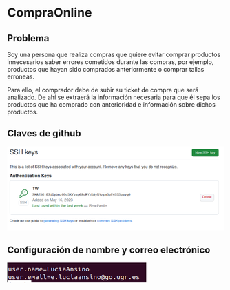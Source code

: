 # CompraOnline

## Problema

Soy una persona que realiza compras que quiere evitar comprar productos innecesarios saber errores cometidos durante las compras, por ejemplo, productos que hayan sido comprados anteriormente o comprar tallas erroneas.

Para ello, el comprador debe de subir su ticket de compra que será analizado. De ahí se extraerá la información necesaria para que él sepa los productos que ha comprado con anterioridad e información sobre dichos productos.

## Claves de github

![Clave Github](./documentos/clave_ssh.png)

## Configuración de nombre y correo electrónico

![Configuracion nombre y correo](./documentos/configuracion.png)
